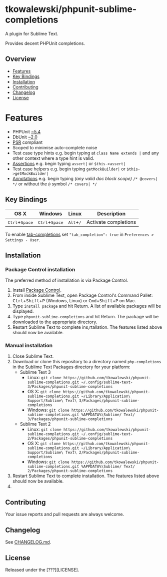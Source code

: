 # tkowalewski/phpunit-sublime-completions

A plugin for Sublime Text.

Provides decent PHPUnit completions.

## Overview

* [Features](#features)
* [Key Bindings](#key-bindings)
* [Installation](#installation)
* [Contributing](#contributing)
* [Changelog](#changelog)
* [License](#license)

# Features

* PHPUnit [~5.4](http://semver.org)
* DbUnit [~2.0](http://semver.org)
* [PSR](http://www.php-fig.org) compliant
* Scoped to minimise auto-complete noise
* Test case type hints e.g. begin typing at `class Name extends |` and any other context where a type hint is valid.
* [Assertions](https://phpunit.de/manual/current/en/appendixes.assertions.html) e.g. begin typing `assert|` or `$this->assert|`
* Test case helpers e.g. begin typing `getMockBuilder|` or `$this->getMockBuilder|`
* [Annotations](https://phpunit.de/manual/current/en/appendixes.annotations.html) e.g. begin typing _(any valid doc block scope)_ `/* @covers| */` or without the `@` symbol `/* covers| */`

## Key Bindings

| OS X | Windows | Linux | Description |
|------|---------|-------|-------------|
| <kbd>Ctrl</kbd>+<kbd>Space</kbd> | <kbd>Ctrl</kbd>+<kbd>Space</kbd> | <kbd>Alt</kbd>+<kbd>/</kbd> | Activate completions |

To enable [tab-completions](http://docs.sublimetext.info/en/latest/extensibility/completions.html#tab-completed-completions) set `"tab_completion": true` in `Preferences > Settings - User`.

## Installation

### Package Control installation

The preferred method of installation is via Package Control.

1. Install [Package Control](https://packagecontrol.io).
2. From inside Sublime Text, open Package Control's Command Pallet: <kbd>Ctrl</kbd>+<kbd>Shift</kbd>+<kbd>P</kbd> (Windows, Linux) or <kbd>Cmd</kbd>+<kbd>Shift</kbd>+<kbd>P</kbd> on Mac.
3. Type `install package` and hit Return. A list of available packages will be displayed.
4. Type `phpunit-sublime-completions` and hit Return. The package will be downloaded to the appropriate directory.
5. Restart Sublime Text to complete ins,rtallation. The features listed above should now be available.

### Manual installation

1. Close Sublime Text.
2. Download or clone this repository to a directory named `php-completions` in the Sublime Text Packages directory for your platform:
    * Sublime Text 3
        - Linux: `git clone https://github.com/tkowalewski/phpunit-sublime-completions.git ~/.config/sublime-text-3/Packages/phpunit-sublime-completions`
        - OS X: `git clone https://github.com/tkowalewski/phpunit-sublime-completions.git ~/Library/Application\ Support/Sublime\ Text\ 3/Packages/phpunit-sublime-completions`
        - Windows: `git clone https://github.com/tkowalewski/phpunit-sublime-completions.git %APPDATA%\Sublime/ Text/ 3/Packages/phpunit-sublime-completions`
    * Sublime Text 2
        - Linux: `git clone https://github.com/tkowalewski/phpunit-sublime-completions.git ~/.config/sublime-text-2/Packages/phpunit-sublime-completions`
        - OS X: `git clone https://github.com/tkowalewski/phpunit-sublime-completions.git ~/Library/Application\ Support/Sublime\ Text\ 2/Packages/phpunit-sublime-completions`
        - Windows: `git clone https://github.com/tkowalewski/phpunit-sublime-completions.git %APPDATA%\Sublime/ Text/ 2/Packages/phpunit-sublime-completions`
3. Restart Sublime Text to complete installation. The features listed above should now be available.
4.
## Contributing

Your issue reports and pull requests are always welcome.

## Changelog

See [CHANGELOG.md](CHANGELOG.md).

## License

Released under the [???][LICENSE].
